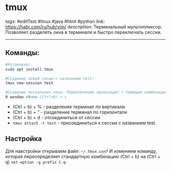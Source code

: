 # tmux
*tags:* #editText #linux #java #html #python
*link:* https://habr.com/ru/hub/vim/
*description:* Терминальный мультиплексор. Позволяет разделять окна в терминале и быстро переключать сессии.


---
## Команды:
```bash
#Установка:
sudo apt install tmux

#Создание новой сесии с названием test:
tmux new-session test 

#Создание нескольких окон. Переключение происходит с помощью комбинации (Ctrl+B) + 0(1)
0 wondow #Жмем (Ctrl+B) + c
```
- (Ctrl + b) + % - разделение терминал по вертикали
- (Ctrl + b) + " - разделение терминал по горизонтали
- (Ctrl + b) + d - отсоединиться от сессии
- `tmux attach -t test` - присоединиться к сессии с названием test.

## Настройка
Для навстройки открываем файл:
`~/.tmux.conf`
И изменяем команду, которая переопределяет стандартную комбинацию (Ctrl + b) на (Ctrl + q)
`set-option -g prefix C-q`